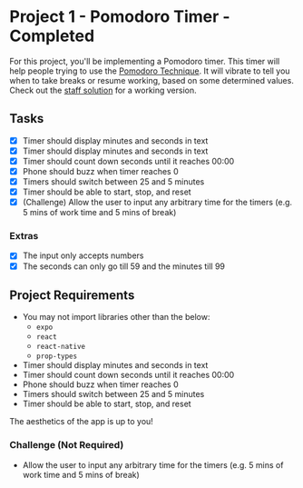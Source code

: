 # Project 1 - Pomodoro Timer - Completed
For this project, you'll be implementing a Pomodoro timer. This timer will help
people trying to use the [Pomodoro Technique](https://en.wikipedia.org/wiki/Pomodoro_Technique).
It will vibrate to tell you when to take breaks or resume working, based on some
determined values. Check out the [staff solution](#staff-solution) for a working
version.

## Tasks
- [x] Timer should display minutes and seconds in text
- [x] Timer should display minutes and seconds in text
- [x] Timer should count down seconds until it reaches 00:00
- [x] Phone should buzz when timer reaches 0
- [x] Timers should switch between 25 and 5 minutes
- [x] Timer should be able to start, stop, and reset
- [x] (Challenge) Allow the user to input any arbitrary time for the timers (e.g. 5 mins of work time and 5 mins of break)

### Extras
- [x] The input only accepts numbers
- [x] The seconds can only go till 59 and the minutes till 99

## Project Requirements
- You may not import libraries other than the below:
  - `expo`
  - `react`
  - `react-native`
  - `prop-types`
- Timer should display minutes and seconds in text
- Timer should count down seconds until it reaches 00:00
- Phone should buzz when timer reaches 0
- Timers should switch between 25 and 5 minutes
- Timer should be able to start, stop, and reset

The aesthetics of the app is up to you!

### Challenge (Not Required)
- Allow the user to input any arbitrary time for the timers (e.g. 5 mins of work time and 5 mins of break)


